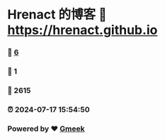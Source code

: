 # Hrenact 的博客 :link: https://hrenact.github.io 
### :page_facing_up: [6](https://hrenact.github.io/tag.html) 
### :speech_balloon: 1 
### :hibiscus: 2615 
### :alarm_clock: 2024-07-17 15:54:50 
### Powered by :heart: [Gmeek](https://github.com/Meekdai/Gmeek)
